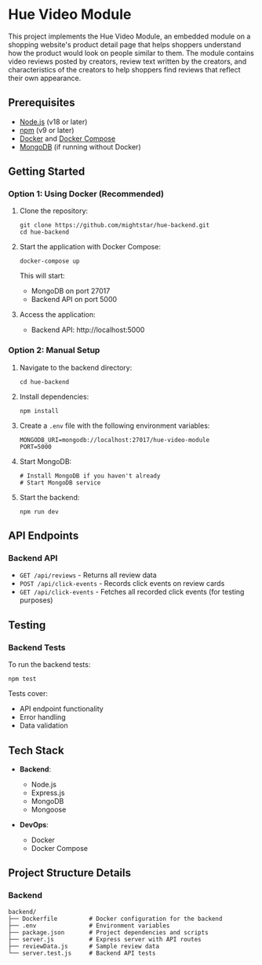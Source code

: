 # Hue Video Module

This project implements the Hue Video Module, an embedded module on a shopping website's product detail page that helps shoppers understand how the product would look on people similar to them. The module contains video reviews posted by creators, review text written by the creators, and characteristics of the creators to help shoppers find reviews that reflect their own appearance.


## Prerequisites

- [Node.js](https://nodejs.org/) (v18 or later)
- [npm](https://www.npmjs.com/) (v9 or later)
- [Docker](https://www.docker.com/) and [Docker Compose](https://docs.docker.com/compose/)
- [MongoDB](https://www.mongodb.com/) (if running without Docker)

## Getting Started

### Option 1: Using Docker (Recommended)

1. Clone the repository:
   ```
   git clone https://github.com/mightstar/hue-backend.git
   cd hue-backend
   ```

2. Start the application with Docker Compose:
   ```
   docker-compose up
   ```

   This will start:
   - MongoDB on port 27017
   - Backend API on port 5000

3. Access the application:
   - Backend API: http://localhost:5000

### Option 2: Manual Setup

1. Navigate to the backend directory:
   ```
   cd hue-backend
   ```

2. Install dependencies:
   ```
   npm install
   ```

3. Create a `.env` file with the following environment variables:
   ```
   MONGODB_URI=mongodb://localhost:27017/hue-video-module
   PORT=5000
   ```

4. Start MongoDB:
   ```
   # Install MongoDB if you haven't already
   # Start MongoDB service
   ```

5. Start the backend:
   ```
   npm run dev
   ```

## API Endpoints

### Backend API

- `GET /api/reviews` - Returns all review data
- `POST /api/click-events` - Records click events on review cards
- `GET /api/click-events` - Fetches all recorded click events (for testing purposes)

## Testing

### Backend Tests

To run the backend tests:

```
npm test
```

Tests cover:
- API endpoint functionality
- Error handling
- Data validation

## Tech Stack

- **Backend**:
  - Node.js
  - Express.js
  - MongoDB
  - Mongoose

- **DevOps**:
  - Docker
  - Docker Compose

## Project Structure Details

### Backend

```
backend/
├── Dockerfile         # Docker configuration for the backend
├── .env               # Environment variables
├── package.json       # Project dependencies and scripts
├── server.js          # Express server with API routes
├── reviewData.js      # Sample review data
└── server.test.js     # Backend API tests
```